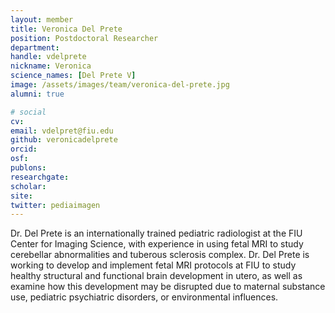 ```yaml
---
layout: member
title: Veronica Del Prete
position: Postdoctoral Researcher
department:
handle: vdelprete
nickname: Veronica
science_names: [Del Prete V]
image: /assets/images/team/veronica-del-prete.jpg
alumni: true

# social
cv:
email: vdelpret@fiu.edu
github: veronicadelprete
orcid:
osf:
publons:
researchgate:
scholar:
site:
twitter: pediaimagen
---
```

Dr. Del Prete is an internationally trained pediatric radiologist at the FIU Center for Imaging Science, with experience in using fetal MRI to study cerebellar abnormalities and tuberous sclerosis complex. Dr. Del Prete is working to develop and implement fetal MRI protocols at FIU to study healthy structural and functional brain development in utero, as well as examine how this development may be disrupted due to maternal substance use, pediatric psychiatric disorders, or environmental influences.
